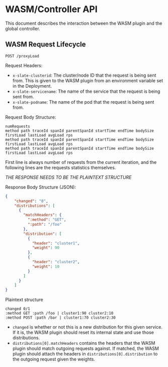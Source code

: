 # WASM/Controller API

This document describes the interaction between the WASM plugin and the global controller.

## WASM Request Lifecycle

`POST /proxyLoad`

Request Headers:
- `x-slate-clusterid`: The cluster/node ID that the request is being sent from. This is given to the WASM plugin from an environment
variable set in the Deployment.
- `x-slate-servicename`: The name of the service that the request is being sent from.
- `x-slate-podname`: The name of the pod that the request is being sent from.

Request Body Structure:
```
numRequests
method path traceId spanId parentSpanId startTime endTime bodySize firstLoad lastLoad avgLoad rps
method path traceId spanId parentSpanId startTime endTime bodySize firstLoad lastLoad avgLoad rps
method path traceId spanId parentSpanId startTime endTime bodySize firstLoad lastLoad avgLoad rps
```
First line is always number of requests from the current iteration, and the following lines are the requests statistics themselves.

*THE RESPONSE NEEDS TO BE THE PLAINTEXT STRUCTURE*

Response Body Structure (JSON):
```json
{
    "changed": "0",
    "distributions": [
      {
        "matchHeaders": {
          ":method": "GET",
          ":path": "/foo"
        },
        "distribution": [
          {
            "header": "cluster1",
            "weight": 90
          },
          {
            "header": "cluster2",
            "weight": 10
          }
        ]
      }
    ]
}
```

Plaintext structure
```
changed 0/1
:method GET :path /foo | cluster1:90 cluster2:10
:method POST :path /bar | cluster1:70 cluster2:30
```

- `changed` is whether or not this is a new distribution for this given service. If it is, the WASM plugin should reset its internal state and use those distributions.
- `distributions[0].matchHeaders` contains the headers that the WASM plugin should match outgoing requests against. If matched, the WASM plugin should attach the headers in `distributions[0].distribution` to the outgoing request given the weights.

